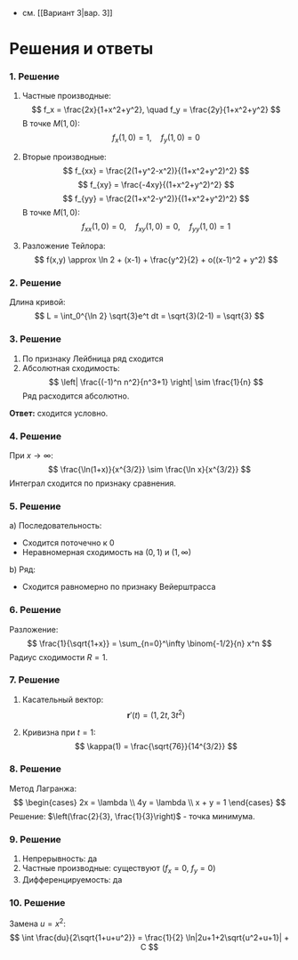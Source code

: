 - см. [[Вариант 3|вар. 3]]
# Решения и ответы

### 1. Решение
1) Частные производные:
$$ f_x = \frac{2x}{1+x^2+y^2}, \quad f_y = \frac{2y}{1+x^2+y^2} $$
В точке $M(1,0)$:
$$ f_x(1,0) = 1, \quad f_y(1,0) = 0 $$

2) Вторые производные:
$$ f_{xx} = \frac{2(1+y^2-x^2)}{(1+x^2+y^2)^2} $$
$$ f_{xy} = \frac{-4xy}{(1+x^2+y^2)^2} $$
$$ f_{yy} = \frac{2(1+x^2-y^2)}{(1+x^2+y^2)^2} $$
В точке $M(1,0)$:
$$ f_{xx}(1,0) = 0, \quad f_{xy}(1,0) = 0, \quad f_{yy}(1,0) = 1 $$

3) Разложение Тейлора:
$$ f(x,y) \approx \ln 2 + (x-1) + \frac{y^2}{2} + o((x-1)^2 + y^2) $$

### 2. Решение
Длина кривой:
$$ L = \int_0^{\ln 2} \sqrt{3}e^t dt = \sqrt{3}(2-1) = \sqrt{3} $$

### 3. Решение
1) По признаку Лейбница ряд сходится  
2) Абсолютная сходимость:
$$ \left| \frac{(-1)^n n^2}{n^3+1} \right| \sim \frac{1}{n} $$
Ряд расходится абсолютно.

**Ответ:** сходится условно.

### 4. Решение
При $x\to\infty$:
$$ \frac{\ln(1+x)}{x^{3/2}} \sim \frac{\ln x}{x^{3/2}} $$
Интеграл сходится по признаку сравнения.

### 5. Решение
a) Последовательность:
- Сходится поточечно к 0
- Неравномерная сходимость на $(0,1)$ и $(1,\infty)$

b) Ряд:
- Сходится равномерно по признаку Вейерштрасса

### 6. Решение
Разложение:
$$ \frac{1}{\sqrt{1+x}} = \sum_{n=0}^\infty \binom{-1/2}{n} x^n $$
Радиус сходимости $R=1$.

### 7. Решение
1) Касательный вектор:
$$ \mathbf{r}'(t) = (1, 2t, 3t^2) $$

2) Кривизна при $t=1$:
$$ \kappa(1) = \frac{\sqrt{76}}{14^{3/2}} $$

### 8. Решение
Метод Лагранжа:
$$ \begin{cases}
2x = \lambda \\
4y = \lambda \\
x + y = 1
\end{cases} $$
Решение: $\left(\frac{2}{3}, \frac{1}{3}\right)$ - точка минимума.

### 9. Решение
1) Непрерывность: да  
2) Частные производные: существуют ($f_x=0$, $f_y=0$)  
3) Дифференцируемость: да

### 10. Решение
Замена $u=x^2$:
$$ \int \frac{du}{2\sqrt{1+u+u^2}} = \frac{1}{2} \ln|2u+1+2\sqrt{u^2+u+1}| + C $$